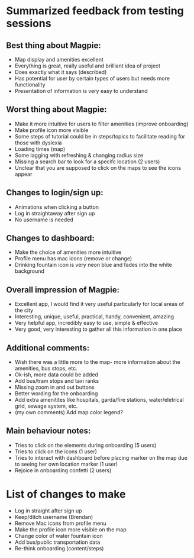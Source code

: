 # Summarized feedback from testing sessions

## Best thing about Magpie:
* Map display and amenities excellent
* Everything is great, really useful and brilliant idea of project
* Does exactly what it says (described)
* Has potential for user by certain types of users but needs more functionality
* Presentation of information is very easy to understand

## Worst thing about Magpie:
* Make it more intuitive for users to filter amenities (improve onboarding)
* Make profile icon more visible
* Some steps of tutorial could be in steps/topics to facilitate reading for those with dyslexia
* Loading times (map)
* Some lagging with refreshing & changing radius size
* Missing a search bar to look for a specifc location (2 users)
* Unclear that you are supposed to click on the maps to see the icons appear

## Changes to login/sign up:
* Animations when clicking a button
* Log in straightaway after sign up
* No username is needed

## Changes to dashboard:
* Make the choice of amenities more intuitive
* Profile menu has mac icons (remove or change)
* Drinking fountain icon is very neon blue and fades into the white background

## Overall impression of Magpie:
* Excellent app, I would find it very useful particularly for local areas of the city
* Interesting, unique, useful, practical, handy, convenient, amazing
* Very helpful app, incredibly easy to use, simple & effective
* Very good, very interesting to gather all this information in one place 

## Additional comments:
* Wish there was a little more to the map- more information about the amenities, bus stops, etc.
* Ok-ish, more data could be added
* Add bus/tram stops and taxi ranks
* Missing zoom in and out buttons
* Better wording for the onboarding
* Add extra amenitites like hospitals, garda/fire stations, water/eletrical grid, sewage system, etc.
* (my own comments) Add map color legend?

## Main behaviour notes:
* Tries to click on the elements during onboarding (5 users)
* Tries to click on the icons (1 user)
* Tries to interact with dashboard before placing marker on the map due to seeing her own location marker (1 user)
* Rejoice in onboarding confetti (2 users)

# List of changes to make
* Log in straight after sign up
* Keep/ditch username (Brendan)
* Remove Mac icons from profile menu
* Make the profile icon more visible on the map
* Change color of water fountain icon
* Add bus/public transportation data
* Re-think onboarding (content/steps)
